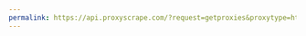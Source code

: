 ```yaml
---
permalink: https://api.proxyscrape.com/?request=getproxies&proxytype=http&timeout=10000&country=all&ssl=all&anonymity=all
---
```


